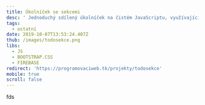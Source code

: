 ```yaml
---
title: Úkolníček se sekcemi
desc: ' Jednoduchý sdílený úkolníček na čistém JavaScriptu, využívající HTMLDOM, jakožto úložiště (jedná se pouze o pokus).  '
tags:
  - ostatní
date: 2019-10-07T13:53:24.407Z
thub: /images/todosekce.png
libs:
  - JS
  - BOOTSTRAP.CSS
  - FIREBASE
redirect: 'https://programovaciweb.tk/projekty/todosekce'
mobile: true
scroll: false
---
```

 fds
